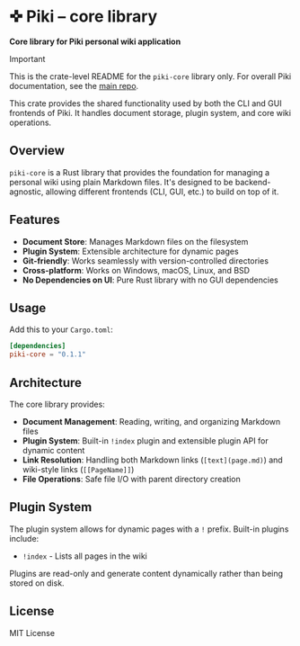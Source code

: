 # ✜ Piki – core library

**Core library for Piki personal wiki application**

> [!IMPORTANT]  
> This is the crate-level README for the `piki-core` library only. For overall Piki documentation, see the [main repo](https://github.com/roblillack/piki).

This crate provides the shared functionality used by both the CLI and GUI frontends of Piki. It handles document storage, plugin system, and core wiki operations.

## Overview

`piki-core` is a Rust library that provides the foundation for managing a personal wiki using plain Markdown files. It's designed to be backend-agnostic, allowing different frontends (CLI, GUI, etc.) to build on top of it.

## Features

- **Document Store**: Manages Markdown files on the filesystem
- **Plugin System**: Extensible architecture for dynamic pages
- **Git-friendly**: Works seamlessly with version-controlled directories
- **Cross-platform**: Works on Windows, macOS, Linux, and BSD
- **No Dependencies on UI**: Pure Rust library with no GUI dependencies

## Usage

Add this to your `Cargo.toml`:

```toml
[dependencies]
piki-core = "0.1.1"
```

## Architecture

The core library provides:

- **Document Management**: Reading, writing, and organizing Markdown files
- **Plugin System**: Built-in `!index` plugin and extensible plugin API for dynamic content
- **Link Resolution**: Handling both Markdown links (`[text](page.md)`) and wiki-style links (`[[PageName]]`)
- **File Operations**: Safe file I/O with parent directory creation

## Plugin System

The plugin system allows for dynamic pages with a `!` prefix. Built-in plugins include:

- `!index` - Lists all pages in the wiki

Plugins are read-only and generate content dynamically rather than being stored on disk.

## License

MIT License
